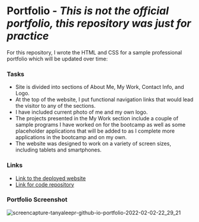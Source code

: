 # Portfolio - *This is not the official portfolio, this repository was just for practice*

For this repository, I wrote the HTML and CSS for a sample professional portfolio which will be updated over time:

### Tasks


* Site is divided into sections of About Me, My Work, Contact Info, and Logo.
* At the top of the website, I put functional navigation links that would lead the visitor to any of the sections.
* I have included current photo of me and my own logo.
* The projects presented in the My Work section include a couple of sample programs I have worked on for the bootcamp as well as some placeholder applications that will be added to as I complete more applications in the bootcamp and on my own.
* The website was designed to work on a variety of screen sizes, including tablets and smartphones.


### Links

* <a href="https://tanyaleepr.github.io/portfolio/"> Link to the deployed website </a>
* <a href="https://github.com/tanyaleepr/portfolio"> Link for code repository </a>

### Portfolio Screenshot
![screencapture-tanyaleepr-github-io-portfolio-2022-02-02-22_29_21](https://user-images.githubusercontent.com/92898110/152281345-111e2595-669f-47ef-8360-69f80fe038c4.png)
